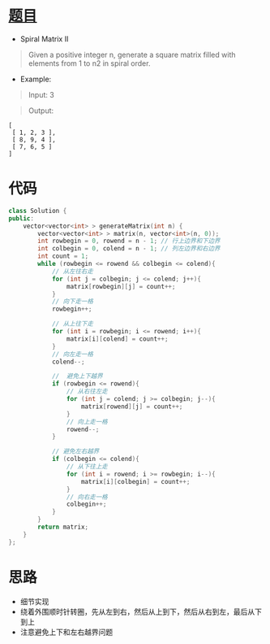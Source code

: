 # [题目](https://leetcode.com/problems/spiral-matrix-ii/)

* Spiral Matrix II

> Given a positive integer n, generate a square matrix filled with elements from 1 to n2 in spiral order.

* Example:

> Input: 3

> Output:

```
[
 [ 1, 2, 3 ],
 [ 8, 9, 4 ],
 [ 7, 6, 5 ]
]
```

# 代码

```cpp
class Solution {
public:
    vector<vector<int> > generateMatrix(int n) {
        vector<vector<int> > matrix(n, vector<int>(n, 0));
        int rowbegin = 0, rowend = n - 1; // 行上边界和下边界
        int colbegin = 0, colend = n - 1; // 列左边界和右边界
        int count = 1;
        while (rowbegin <= rowend && colbegin <= colend){
            // 从左往右走
            for (int j = colbegin; j <= colend; j++){
                matrix[rowbegin][j] = count++;
            }
            // 向下走一格
            rowbegin++;

            // 从上往下走
            for (int i = rowbegin; i <= rowend; i++){
                matrix[i][colend] = count++;
            }
            // 向左走一格
            colend--;

            //  避免上下越界
            if (rowbegin <= rowend){
                // 从右往左走
                for (int j = colend; j >= colbegin; j--){
                    matrix[rowend][j] = count++;
                }
                // 向上走一格
                rowend--;
            }

            // 避免左右越界
            if (colbegin <= colend){
                // 从下往上走
                for (int i = rowend; i >= rowbegin; i--){
                    matrix[i][colbegin] = count++;
                }
                // 向右走一格
                colbegin++;
            }
        }
        return matrix;
    }
};
```

# 思路

* 细节实现
* 绕着外围顺时针转圈，先从左到右，然后从上到下，然后从右到左，最后从下到上
* 注意避免上下和左右越界问题